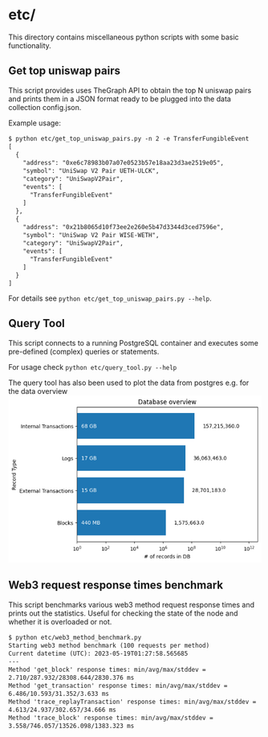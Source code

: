 # etc/
This directory contains miscellaneous python scripts with some basic functionality.

## Get top uniswap pairs
This script provides uses TheGraph API to obtain the top N uniswap pairs and prints them in a JSON format ready to be plugged into the data collection config.json.

Example usage:
```
$ python etc/get_top_uniswap_pairs.py -n 2 -e TransferFungibleEvent
[
  {
    "address": "0xe6c78983b07a07e0523b57e18aa23d3ae2519e05",
    "symbol": "UniSwap V2 Pair UETH-ULCK",
    "category": "UniSwapV2Pair",
    "events": [
      "TransferFungibleEvent"
    ]
  },
  {
    "address": "0x21b8065d10f73ee2e260e5b47d3344d3ced7596e",
    "symbol": "UniSwap V2 Pair WISE-WETH",
    "category": "UniSwapV2Pair",
    "events": [
      "TransferFungibleEvent"
    ]
  }
]
```

For details see `python etc/get_top_uniswap_pairs.py --help`.

## Query Tool
This script connects to a running PostgreSQL container and executes some pre-defined (complex) queries or statements.

For usage check `python etc/query_tool.py --help`

The query tool has also been used to plot the data from postgres e.g. for the data overview
![Data overview](img/database_overview.png)

## Web3 request response times benchmark
This script benchmarks various web3 method request response times and prints out the statistics. Useful for checking the state of the node and whether it is overloaded or not.

```
$ python etc/web3_method_benchmark.py
Starting web3 method benchmark (100 requests per method)
Current datetime (UTC): 2023-05-19T01:27:58.565685
---
Method 'get_block' response times: min/avg/max/stddev = 2.710/287.932/28308.644/2830.376 ms
Method 'get_transaction' response times: min/avg/max/stddev = 6.486/10.593/31.352/3.633 ms
Method 'trace_replayTransaction' response times: min/avg/max/stddev = 4.613/24.937/302.657/34.666 ms
Method 'trace_block' response times: min/avg/max/stddev = 3.558/746.057/13526.098/1383.323 ms
```
